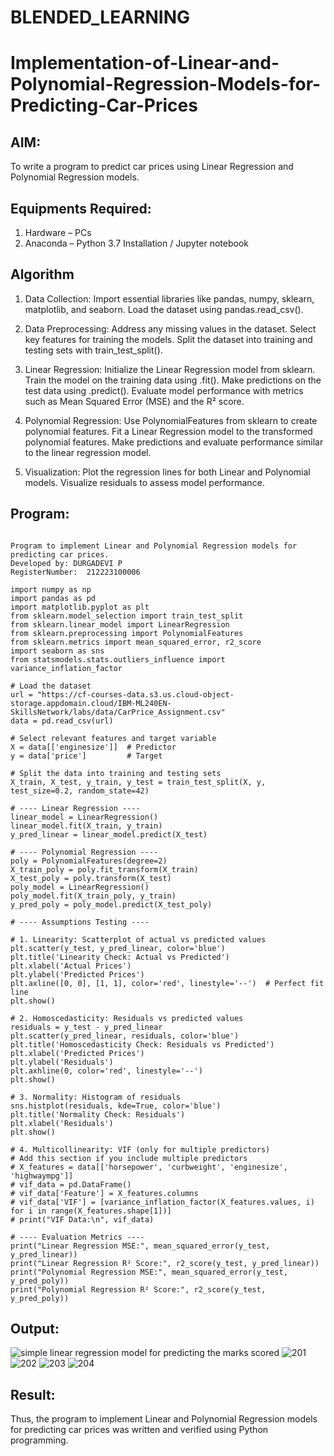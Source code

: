 # BLENDED_LEARNING
# Implementation-of-Linear-and-Polynomial-Regression-Models-for-Predicting-Car-Prices

## AIM:
To write a program to predict car prices using Linear Regression and Polynomial Regression models.

## Equipments Required:
1. Hardware – PCs
2. Anaconda – Python 3.7 Installation / Jupyter notebook

## Algorithm
1. Data Collection:
Import essential libraries like pandas, numpy, sklearn, matplotlib, and seaborn.
Load the dataset using pandas.read_csv().

2. Data Preprocessing:
Address any missing values in the dataset.
Select key features for training the models.
Split the dataset into training and testing sets with train_test_split().

3. Linear Regression:
Initialize the Linear Regression model from sklearn.
Train the model on the training data using .fit().
Make predictions on the test data using .predict().
Evaluate model performance with metrics such as Mean Squared Error (MSE) and the R² score.

4. Polynomial Regression:
Use PolynomialFeatures from sklearn to create polynomial features.
Fit a Linear Regression model to the transformed polynomial features.
Make predictions and evaluate performance similar to the linear regression model.

5. Visualization:
Plot the regression lines for both Linear and Polynomial models.
Visualize residuals to assess model performance. 

## Program:
```

Program to implement Linear and Polynomial Regression models for predicting car prices.
Developed by: DURGADEVI P
RegisterNumber:  212223100006

import numpy as np
import pandas as pd
import matplotlib.pyplot as plt
from sklearn.model_selection import train_test_split
from sklearn.linear_model import LinearRegression
from sklearn.preprocessing import PolynomialFeatures
from sklearn.metrics import mean_squared_error, r2_score
import seaborn as sns
from statsmodels.stats.outliers_influence import variance_inflation_factor

# Load the dataset
url = "https://cf-courses-data.s3.us.cloud-object-storage.appdomain.cloud/IBM-ML240EN-SkillsNetwork/labs/data/CarPrice_Assignment.csv"
data = pd.read_csv(url)

# Select relevant features and target variable
X = data[['enginesize']]  # Predictor
y = data['price']         # Target

# Split the data into training and testing sets
X_train, X_test, y_train, y_test = train_test_split(X, y, test_size=0.2, random_state=42)

# ---- Linear Regression ----
linear_model = LinearRegression()
linear_model.fit(X_train, y_train)
y_pred_linear = linear_model.predict(X_test)

# ---- Polynomial Regression ----
poly = PolynomialFeatures(degree=2)
X_train_poly = poly.fit_transform(X_train)
X_test_poly = poly.transform(X_test)
poly_model = LinearRegression()
poly_model.fit(X_train_poly, y_train)
y_pred_poly = poly_model.predict(X_test_poly)

# ---- Assumptions Testing ----

# 1. Linearity: Scatterplot of actual vs predicted values
plt.scatter(y_test, y_pred_linear, color='blue')
plt.title('Linearity Check: Actual vs Predicted')
plt.xlabel('Actual Prices')
plt.ylabel('Predicted Prices')
plt.axline([0, 0], [1, 1], color='red', linestyle='--')  # Perfect fit line
plt.show()

# 2. Homoscedasticity: Residuals vs predicted values
residuals = y_test - y_pred_linear
plt.scatter(y_pred_linear, residuals, color='blue')
plt.title('Homoscedasticity Check: Residuals vs Predicted')
plt.xlabel('Predicted Prices')
plt.ylabel('Residuals')
plt.axhline(0, color='red', linestyle='--')
plt.show()

# 3. Normality: Histogram of residuals
sns.histplot(residuals, kde=True, color='blue')
plt.title('Normality Check: Residuals')
plt.xlabel('Residuals')
plt.show()

# 4. Multicollinearity: VIF (only for multiple predictors)
# Add this section if you include multiple predictors
# X_features = data[['horsepower', 'curbweight', 'enginesize', 'highwaympg']]
# vif_data = pd.DataFrame()
# vif_data['Feature'] = X_features.columns
# vif_data['VIF'] = [variance_inflation_factor(X_features.values, i) for i in range(X_features.shape[1])]
# print("VIF Data:\n", vif_data)

# ---- Evaluation Metrics ----
print("Linear Regression MSE:", mean_squared_error(y_test, y_pred_linear))
print("Linear Regression R² Score:", r2_score(y_test, y_pred_linear))
print("Polynomial Regression MSE:", mean_squared_error(y_test, y_pred_poly))
print("Polynomial Regression R² Score:", r2_score(y_test, y_pred_poly))
```

## Output:
![simple linear regression model for predicting the marks scored](sam.png)
![201](https://github.com/user-attachments/assets/88cd7d2d-ea48-4958-8712-a945e08fd173)
![202](https://github.com/user-attachments/assets/4498edea-b867-4eab-8bcd-2da1b1dc5359)
![203](https://github.com/user-attachments/assets/017ddf1e-1acf-4be0-8c31-0a6247ea6ac9)
![204](https://github.com/user-attachments/assets/89d268ef-9ae5-4f01-a214-b09613ea4dab)





## Result:
Thus, the program to implement Linear and Polynomial Regression models for predicting car prices was written and verified using Python programming.
